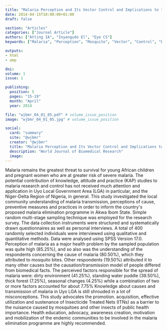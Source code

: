 ```yaml
---
title: "Malaria Perception and Its Vector Control and Implications to the Elimination of the Disease in Uyo Niger Delta Region, Nigeria"
date: 2014-04-15T10:00:00+01:00
draft: false

section: "Articles"
categories: ["Journal Article"]
authors: ["Atting IA", "Inyangudo El", "Eye CS"]
keywords: ["Malaria", "Perception", "Mosquito", "Vector", "Control", "Elimination", "Uye"]

outputs: 
- html
- amp

doi:
volume: 1
issue: 1

publishing:
  position: 5
  pages: "15-19"
  month: "April"
  year: 2014

file: "wjbmr_04_01_05.pdf" # volume_issue_position
image: "wjbmr_04_01_05.jpg" # volume_issue_position

social:
  card: "summary"
  site: "@wjbmr"
  creator: "@wjbmr"
  title: "Malaria Perception and Its Vector Control and Implications to the Elimination of the Disease in Uyo Niger Delta Region Nigeria"
  description: "World Journal of Biomedical Research"
  image:
---
```

Malaria remains the greatest threat to survival for young African children and pregnant women who are at greater risk of severe malaria. The potential contribution of knowledge, attitude and practice (KAP) studies to malaria research and control has not received much attention and application in Uyo Local Government Area (LGA) in particular, and the Niger-Delta Region of Nigeria, in general. This study investigated the local community understanding of malaria transmission, perceptions of cause, preventive measures and practices in order to inform the country's proposed malaria elimination programme in Akwa Ibom State. Simple random multi-stage sampling technique was employed for the research survey. The data collection instruments were structured and systematically drawn questionnaires as well as personal interviews. A total of 400 randomly selected individuals were interviewed using qualitative and quantitative methods. Data were analysed using SPSS Version 17.0. Perception of malaria as a major health problem by the sampled population was quite high (85.25%), and so also was the understanding of the respondents concerning the cause of malaria (80.50%), which they attributed to mosquito bites. Other respondents (19.50%) attributed it to many other causes but the causation/transmission model of people differed from biomedical facts. The perceived factors responsible for the spread of malaria were: dirty environment (41.25%), standing water puddle (39.50%), thick forest (7.25%), seasonal changes (4.25%) while a combination of two or more factors accounted for about 7.75% Knowledge about causes and transmission of malaria in Uyo LGA is still shrouded in a lot of misconceptions. This study advocates the promotion. acquisition, effective utilization and sustenance of Insecticide Treated Nets (ITNs) as a barrier to the nuisance caused by mosquitoes and other insects of public health importance. Health education, advocacy, awareness creation, motivation and mobilization of the endemic communities to be involved in the malaria elimination programme are highly recommended.
